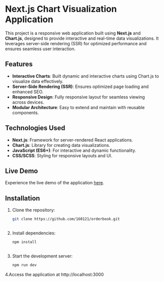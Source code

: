 # Next.js Chart Visualization Application

This project is a responsive web application built using **Next.js** and **Chart.js**, designed to provide interactive and real-time data visualizations. It leverages server-side rendering (SSR) for optimized performance and ensures seamless user interaction.

## Features

- **Interactive Charts**: Built dynamic and interactive charts using Chart.js to visualize data effectively.
- **Server-Side Rendering (SSR)**: Ensures optimized page loading and enhanced SEO.
- **Responsive Design**: Fully responsive layout for seamless viewing across devices.
- **Modular Architecture**: Easy to extend and maintain with reusable components.

## Technologies Used

- **Next.js**: Framework for server-rendered React applications.
- **Chart.js**: Library for creating data visualizations.
- **JavaScript (ES6+)**: For interactive and dynamic functionality.
- **CSS/SCSS**: Styling for responsive layouts and UI.

## Live Demo

Experience the live demo of the application [here](https://orderbook-lime.vercel.app/).

## Installation

1. Clone the repository:
   ```bash
   git clone https://github.com/160121/orderbook.git
  
2. Install dependencies:
   ```bash
   npm install
  
3. Start the development server:
   ```bash
   npm run dev
4.Access the application at http://localhost:3000
  
